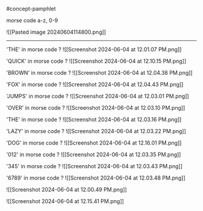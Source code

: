 #concept-pamphlet 

morse code a-z, 0-9

![[Pasted image 20240604114800.png]]

---


'THE' in morse code
?
![[Screenshot 2024-06-04 at 12.01.07 PM.png]]

'QUICK' in morse code
?
![[Screenshot 2024-06-04 at 12.10.15 PM.png]]
<!--SR:!2024-09-25,8,190-->

'BROWN' in morse code
?
![[Screenshot 2024-06-04 at 12.04.38 PM.png]]

'FOX' in morse code
?
![[Screenshot 2024-06-04 at 12.04.43 PM.png]]

'JUMPS' in morse code
?
![[Screenshot 2024-06-04 at 12.03.01 PM.png]]
<!--SR:!2024-09-23,1,250-->


'OVER' in morse code
?
![[Screenshot 2024-06-04 at 12.03.10 PM.png]]

'THE' in morse code
?
![[Screenshot 2024-06-04 at 12.03.16 PM.png]]

'LAZY' in morse code
?
![[Screenshot 2024-06-04 at 12.03.22 PM.png]]

'DOG' in morse code
?
![[Screenshot 2024-06-04 at 12.16.01 PM.png]]

'012' in morse code
?
![[Screenshot 2024-06-04 at 12.03.35 PM.png]]

'345' in morse code
?
![[Screenshot 2024-06-04 at 12.03.43 PM.png]]

'6789' in morse code
?
![[Screenshot 2024-06-04 at 12.03.48 PM.png]]

![[Screenshot 2024-06-04 at 12.00.49 PM.png]]
<!--SR:!2024-09-25,3,250-->


![[Screenshot 2024-06-04 at 12.15.41 PM.png]]
